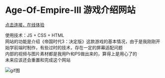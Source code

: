 # Age-Of-Empire-III 游戏介绍网站

[点击连接，在线体验](https://loveemiliaforever.github.io/Age-Of-Empire-III-Game-Web/)  

使用技术：JS + CSS + HTML  
网站的功能是介绍《帝国时代3：决定版》这款游戏的基本情况，由于是我刚刚开始学前端时制作，有些过时的技术，存在一定的屏幕适配问题  
内部的视频与图片素材都是我用Pr和PS做出来的，算得上是用心了的  
未来应该还会重置和完成这个网站  

![gif图](<2023-10-22 22-28-53.gif>)  
